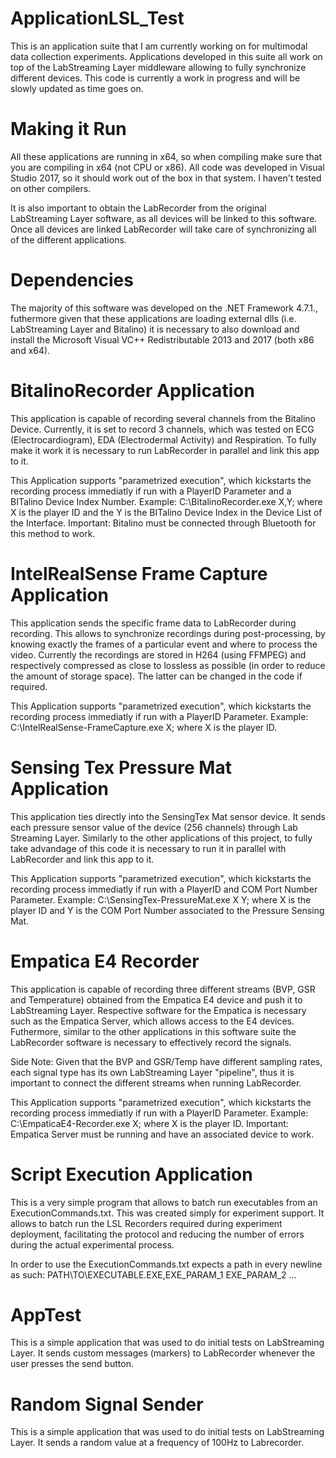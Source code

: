 # ApplicationLSL_Test

This is an application suite that I am currently working on for multimodal data collection experiments. Applications developed in this suite all work on top of the LabStreaming Layer middleware allowing to fully synchronize different devices. This code is currently a work in progress and will be slowly updated as time goes on.

# Making it Run

All these applications are running in x64, so when compiling make sure that you are compiling in x64 (not CPU or x86). All code was developed in Visual Studio 2017, so it should work out of the box in that system. I haven't tested on other compilers. 

It is also important to obtain the LabRecorder from the original LabStreaming Layer software, as all devices will be linked to this software. Once all devices are linked LabRecorder will take care of synchronizing all of the different applications.

# Dependencies

The majority of this software was developed on the .NET Framework 4.7.1., futhermore given that these applications are loading external dlls (i.e. LabStreaming Layer and Bitalino) it is necessary to also download and install the Microsoft Visual VC++ Redistributable 2013 and 2017 (both x86 and x64).

# BitalinoRecorder Application

This application is capable of recording several channels from the Bitalino Device. Currently, it is set to record 3 channels, which was tested on ECG (Electrocardiogram), EDA (Electrodermal Activity) and Respiration. To fully make it work it is necessary to run LabRecorder in parallel and link this app to it.

This Application supports "parametrized execution", which kickstarts the recording process immediatly if run with a PlayerID Parameter and a BITalino Device Index Number. Example: C:\BitalinoRecorder.exe X,Y; where X is the player ID and the Y is the BITalino Device Index in the Device List of the Interface. Important: Bitalino must be connected through Bluetooth for this method to work.

# IntelRealSense Frame Capture Application

This application sends the specific frame data to LabRecorder during recording. This allows to synchronize recordings during post-processing, by knowing exactly the frames of a particular event and where to process the video. Currently the recordings are stored in H264 (using FFMPEG) and respectively compressed as close to lossless as possible (in order to reduce the amount of storage space). The latter can be changed in the code if required.

This Application supports "parametrized execution", which kickstarts the recording process immediatly if run with a PlayerID Parameter. Example: C:\IntelRealSense-FrameCapture.exe X; where X is the player ID.

# Sensing Tex Pressure Mat Application

This application ties directly into the SensingTex Mat sensor device. It sends each pressure sensor value of the device (256 channels) through Lab Streaming Layer. Similarly to the other applications of this project, to fully take advandage of this code it is necessary to run it in parallel with LabRecorder and link this app to it.

This Application supports "parametrized execution", which kickstarts the recording process immediatly if run with a PlayerID and COM Port Number Parameter. Example: C:\SensingTex-PressureMat.exe X Y; where X is the player ID and Y is the COM Port Number associated to the Pressure Sensing Mat.

# Empatica E4 Recorder

This application is capable of recording three different streams (BVP, GSR and Temperature) obtained from the Empatica E4 device and push it to LabStreaming Layer. Respective software for the Empatica is necessary such as the Empatica Server, which allows access to the E4 devices. Futhermore, similar to the other applications in this software suite the LabRecorder software is necessary to effectively record the signals.

Side Note: Given that the BVP and GSR/Temp have different sampling rates, each signal type has its own LabStreaming Layer "pipeline", thus it is important to connect the different streams when running LabRecorder.

This Application supports "parametrized execution", which kickstarts the recording process immediatly if run with a PlayerID Parameter. Example: C:\EmpaticaE4-Recorder.exe X; where X is the player ID. Important: Empatica Server must be running and have an associated device to work.

# Script Execution Application

This is a very simple program that allows to batch run executables from an ExecutionCommands.txt. This was created simply for experiment support. It allows to batch run the LSL Recorders required during experiment deployment, facilitating the protocol and reducing the number of errors during the actual experimental process.

In order to use the ExecutionCommands.txt expects a path in every newline as such:
PATH\TO\EXECUTABLE.EXE,EXE_PARAM_1 EXE_PARAM_2 ...

# AppTest

This is a simple application that was used to do initial tests on LabStreaming Layer. It sends custom messages (markers) to LabRecorder whenever the user presses the send button.

# Random Signal Sender

This is a simple application that was used to do initial tests on LabStreaming Layer. It sends a random value at a frequency of 100Hz to Labrecorder.
